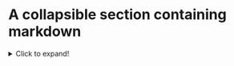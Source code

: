 # A collapsible section containing markdown
<details>
  <summary>Click to expand!</summary>

<ol>
<li>a</li>
<li>b</li>
</ol>
</details>
